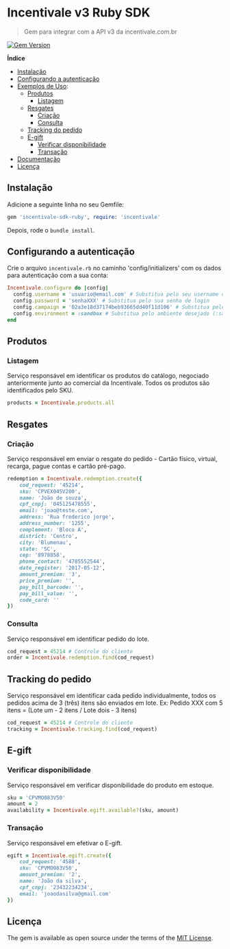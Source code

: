 # Incentivale v3 Ruby SDK
> Gem para integrar com a API v3 da incentivale.com.br

[![Gem Version](https://badge.fury.io/rb/incentivale-sdk-ruby.svg)](https://badge.fury.io/rb/incentivale-sdk-ruby)

**Índice**

- [Instalação](#instalação)
- [Configurando a autenticação](#configurando-a-autenticação)
- [Exemplos de Uso](#produtos):
  - [Produtos](#produtos)
    - [Listagem](#listagem)
  - [Resgates](#resgates)
    - [Criação](#criação)
    - [Consulta](#consulta)
  - [Tracking do pedido](#tracking-do-pedido)
  - [E-gift](#e-gift)
    - [Verificar disponibilidade](#verificar-disponibilidade)
    - [Transação](#transação)
- [Documentação](#documentação)
- [Licença](#licença)

## Instalação
Adicione a seguinte linha no seu Gemfile:
```ruby
gem 'incentivale-sdk-ruby', require: 'incentivale'
```
Depois, rode o `bundle install`.

## Configurando a autenticação
Crie o arquivo `incentivale.rb` no caminho 'config/initializers' com os dados para autenticação com a sua conta:
```ruby
Incentivale.configure do |config| 
  config.username = 'usuario@email.com' # Substitua pelo seu username de login
  config.password = 'senhaXXX' # Substitua pelo sua senha de login
  config.campaign = '02a3e18d37174beb93665dd40f11d106' # Substitua pelo seu token de identificação da campanha
  config.environment = :sandbox # Substitua pelo ambiente desejado (:sandbox / :production)
end
```

## Produtos
### Listagem
Serviço responsável em identificar os produtos do catálogo, negociado anteriormente junto ao comercial da Incentivale. Todos os produtos são identificados pelo SKU.
```ruby
products = Incentivale.products.all
```

## Resgates
### Criação
Serviço responsável em enviar o resgate do pedido - Cartão físico, virtual, recarga, pague contas e cartão pré-pago.
```ruby
redemption = Incentivale.redemption.create({ 
    cod_request: '45214',
    sku: 'CPVEX045V200',
    name: 'João de souza',
    cpf_cnpj: '045125478555',
    email: 'joao@teste.com',
    address: 'Rua frederico jorge',
    address_number: '1255',
    complement: 'Bloco A',
    district: 'Centro',
    city: 'Blumenau',
    state: 'SC',
    cep: '8978858',
    phone_contact: '4785552544',
    date_register: '2017-05-12',
    amount_premium: '3',
    price_premium: '',
    pay_bill_barcode: '',
    pay_bill_value: '',
    code_card: '' 
})
```

### Consulta
Serviço responsável em identificar pedido do lote.
```ruby
cod_request = 45214 # Controle do cliente
order = Incentivale.redemption.find(cod_request)
```

## Tracking do pedido
Serviço responsável em identificar cada pedido individualmente, todos os pedidos acima de 3 (três) itens são enviados em lote. 
Ex: Pedido XXX com 5 itens = (Lote um - 2 itens / Lote dois - 3 itens)
```ruby
cod_request = 45214 # Controle do cliente
tracking = Incentivale.tracking.find(cod_request)
```

## E-gift
### Verificar disponibilidade
Serviço responsável em verificar disponibilidade do produto em estoque.
```ruby
sku = 'CPVMO083V50'
amount = 2
availability = Incentivale.egift.available?(sku, amount)
```
### Transação
Serviço responsável em efetivar o E-gift.
```ruby
egift = Incentivale.egift.create({
    cod_request: '4588',
    sku: 'CPVMO083V50',
    amount_premium: '2',
    name: 'João da silva',
    cpf_cnpj: '23432234234',
    email: 'joaodasilva@gmail.com' 
})
```

## Licença
The gem is available as open source under the terms of the [MIT License](https://opensource.org/licenses/MIT).
